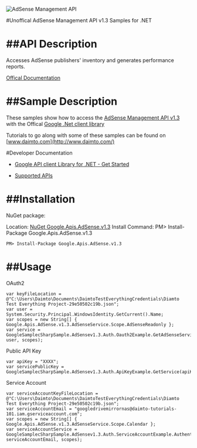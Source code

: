 ﻿![AdSense Management API](https://www.google.com/images/icons/product/adsense-32.png)

#Unoffical AdSense Management API v1.3 Samples for .NET  

##API Description
=============

Accesses AdSense publishers' inventory and generates performance reports.

[Offical Documentation](https://developers.google.com/adsense/management/)

##Sample Description
=============

These samples show how to access the [AdSense Management API v1.3](https://developers.google.com/adsense/management/) with the Offical [Google .Net client library](https://github.com/google/google-api-dotnet-client)

Tutorials to go along with some of these samples can be found on [www.daimto.com](http://www.daimto.com/)

#Developer Documentation

* [Google API client Library for .NET - Get Started](https://developers.google.com/api-client-library/dotnet/get_started)

* [Supported APIs](https://developers.google.com/api-client-library/dotnet/apis/)

##Installation
=================================

NuGet package:

Location: [NuGet Google.Apis.AdSense.v1.3](https://www.nuget.org/packages/Google.Apis.AdSense.v1.3)
Install Command: PM>  Install-Package Google.Apis.AdSense.v1.3

```
PM> Install-Package Google.Apis.AdSense.v1.3
```

##Usage
=================================

OAuth2
```
var keyFileLocation = @"C:\Users\Daimto\Documents\DaimtoTestEverythingCredentials\Diamto Test Everything Project-29e50502c19b.json";
var user = System.Security.Principal.WindowsIdentity.GetCurrent().Name;
var scopes = new String[] { Google.Apis.AdSense.v1.3.AdSenseService.Scope.AdSenseReadonly };
var service = GoogleSamplecSharpSample.AdSensev1.3.Auth.Oauth2Example.GetAdSenseService(keyFileLocation, user, scopes);
```
Public API Key
```
var apiKey = "XXXX";
var servicePublicKey = GoogleSamplecSharpSample.AdSensev1.3.Auth.ApiKeyExample.GetService(apiKey);
```
Service Account
```
var serviceAccountKeyFileLocation = @"C:\Users\Daimto\Documents\DaimtoTestEverythingCredentials\Diamto Test Everything Project-29e50502c19b.json";
var serviceAccountEmail = "googledrivemirrornas@daimto-tutorials-101.iam.gserviceaccount.com";
var scopes = new String[] { Google.Apis.AdSense.v1.3.AdSenseService.Scope.Calendar };            
var serviceAccountService = GoogleSamplecSharpSample.AdSensev1.3.Auth.ServiceAccountExample.AuthenticateServiceAccount(serviceAccountKeyFileLocation, serviceAccountEmail, scopes);
```
